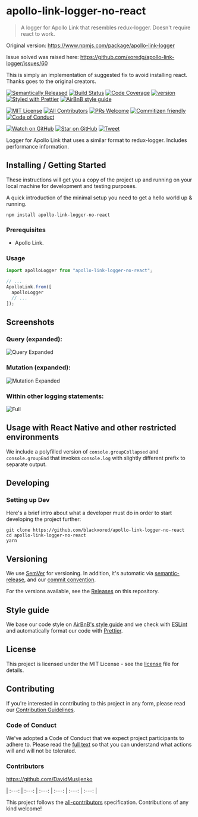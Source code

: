 # apollo-link-logger-no-react

> A logger for Apollo Link that resembles redux-logger. Doesn't require react to work.

Original version:
https://www.npmjs.com/package/apollo-link-logger

Issue solved was raised here:
https://github.com/xoredg/apollo-link-logger/issues/60

This is simply an implementation of suggested fix to avoid installing react. Thanks goes to the original creators.

[![Semantically Released][semantic-release-badge]][semantic-release]
[![Build Status][build-badge]][build]
[![Code Coverage][coverage-badge]][coverage]
[![version][version-badge]][package]
[![Styled with Prettier][prettier-badge]][prettier]
[![AirBnB style guide][airbnb-style-badge]][airbnb-style]

[![MIT License][license-badge]][license]
[![All Contributors](https://img.shields.io/badge/all_contributors-6-orange.svg?style=flat-square)](#contributors)
[![PRs Welcome][prs-badge]][prs]
[![Commitizen friendly][commitizen-badge]][commitizen]
[![Code of Conduct][coc-badge]][coc]

[![Watch on GitHub][github-watch-badge]][github-watch]
[![Star on GitHub][github-star-badge]][github-star]
[![Tweet][twitter-badge]][twitter]

Logger for Apollo Link that uses a similar format to redux-logger. Includes performance information.

## Installing / Getting Started

These instructions will get you a copy of the project up and running on your
local machine for development and testing purposes.

A quick introduction of the minimal setup you need to get a hello world up & running.

```shell
npm install apollo-link-logger-no-react
```

### Prerequisites

- Apollo Link.

### Usage

```javascript
import apolloLogger from "apollo-link-logger-no-react";

// ...
ApolloLink.from([
  apolloLogger
  // ...
]);
```

## Screenshots

### Query (expanded):

![Query Expanded](https://github.com/blackxored/apollo-link-logger/blob/master/docs/example-output.png)

### Mutation (expanded):

![Mutation Expanded](https://github.com/blackxored/apollo-link-logger/blob/master/docs/example-output-mutation.png)

### Within other logging statements:

![Full](https://github.com/blackxored/apollo-link-logger/blob/master/docs/example-output-full.png)

## Usage with React Native and other restricted environments

We include a polyfilled version of `console.groupCollapsed` and `console.groupEnd` that
invokes `console.log` with slightly different prefix to separate output.

## Developing

### Setting up Dev

Here's a brief intro about what a developer must do in order to start
developing the project further:

```shell
git clone https://github.com/blackxored/apollo-link-logger-no-react
cd apollo-link-logger-no-react
yarn
```

## Versioning

We use [SemVer][semver] for versioning. In addition, it's automatic via
[semantic-release][semantic-release], and our [commit convention][commit-convention].

For the versions available, see the [Releases][releases] on this repository.

## Style guide

We base our code style on [AirBnB's style guide][airbnb-style] and we check with
[ESLint][eslint] and automatically format our code with [Prettier][prettier].

## License

This project is licensed under the MIT License - see the
[license] file for details.

## Contributing

If you're interested in contributing to this project in any form, please read
our [Contribution Guidelines][contributing].

### Code of Conduct

We've adopted a Code of Conduct that we expect project participants to adhere to.
Please read the [full text][coc] so that you can understand what actions
will and will not be tolerated.

### Contributors

https://github.com/DavidMusijenko

| :---: | :---: | :---: | :---: | :---: | :---: |

This project follows the [all-contributors][all-contributors] specification.
Contributions of any kind welcome!

[npm]: https://www.npmjs.com/
[node]: https://nodejs.org
[build-badge]: https://img.shields.io/travis/blackxored/apollo-link-logger.svg?style=flat-square
[build]: https://travis-ci.org/blackxored/apollo-link-logger
[coverage-badge]: https://img.shields.io/codecov/c/github/blackxored/apollo-link-logger.svg?style=flat-square
[coverage]: https://codecov.io/github/blackxored/apollo-link-logger
[version-badge]: https://img.shields.io/npm/v/apollo-link-logger.svg?style=flat-square
[package]: https://www.npmjs.com/package/apollo-link-logger-no-react
[downloads-badge]: https://img.shields.io/npm/dm/apollo-link-logger.svg?style=flat-square
[npmtrends]: http://www.npmtrends.com/apollo-link-logger
[license-badge]: https://img.shields.io/npm/l/apollo-link-logger.svg?style=flat-square
[license]: https://github.com/blackxored/apollo-link-logger/blob/master/LICENSE.md
[semantic-release]: https://github.com/semantic-release/semantic-release
[semantic-release-badge]: https://img.shields.io/badge/%20%20%F0%9F%93%A6%F0%9F%9A%80-semantic--release-e10079.svg?style=flat-square
[commitizen-badge]: https://img.shields.io/badge/commitizen-friendly-brightgreen.svg?style=flat-square
[commitizen]: http://commitizen.github.io/cz-cli/
[prettier-badge]: https://img.shields.io/badge/styled_with-prettier-ff69b4.svg?style=flat-square
[prettier]: https://github.com/prettier/prettier
[airbnb-style-badge]: https://img.shields.io/badge/code%20style-airbnb-green.svg?style=flat-square
[airbnb-style]: https://github.com/airbnb/javascript
[eslint]: http://eslint.org
[prs-badge]: https://img.shields.io/badge/PRs-welcome-brightgreen.svg?style=flat-square
[prs]: http://makeapullrequest.com
[donate-badge]: https://img.shields.io/badge/$-support-green.svg?style=flat-square
[contributing]: https://github.com/blackxored/apollo-link-logger/blob/master/CONTRIBUTING.md
[coc-badge]: https://img.shields.io/badge/code%20of-conduct-ff69b4.svg?style=flat-square
[coc]: https://github.com/blackxored/apollo-link-logger/blob/master/CODE_OF_CONDUCT.md
[github-watch-badge]: https://img.shields.io/github/watchers/blackxored/apollo-link-logger.svg?style=social
[github-watch]: https://github.com/blackxored/apollo-link-logger/watchers
[github-star-badge]: https://img.shields.io/github/stars/blackxored/apollo-link-logger.svg?style=social
[github-star]: https://github.com/blackxored/apollo-link-logger/stargazers
[twitter]: https://twitter.com/intent/tweet?text=Check%20out%20apollo-link-logger%20by%20%40blackxored%20https%3A%2F%2Fgithub.com%2Fblackxored%2Fapollo-link-logger%20%F0%9F%91%8D
[twitter-badge]: https://img.shields.io/twitter/url/https/github.com/blackxored/apollo-link-logger.svg?style=social
[emojis]: https://github.com/kentcdodds/all-contributors#emoji-key
[all-contributors]: https://github.com/kentcdodds/all-contributors
[semver]: http://semver.org/
[releases]: https://github.com/blackxored/apollo-link-logger/releases
[commit-convention]: https://www.npmjs.com/package/@commitlint/config-conventional
